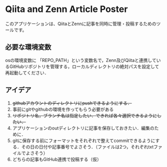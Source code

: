 # Qiita and Zenn Article Poster

このアプリケーションは、QiitaとZennに記事を同時に管理・投稿するためのツールです。

## 必要な環境変数

osの環境変数に
「REPO_PATH」という変数名で，Zenn及びQiitaと連携しているGitHubリポジトリを管理する，ローカルディレクトリの絶対パスを設定して再起動してください．

## アイデア
1. ~~githubアカウントのディレクトリにpushできるようにする．~~
2. 事前にgitやgithubの環境を作ってもらう必要がある
3. ~~リポジトリ名，ブランチ名は指定したい．できれば各々選択できるようにしたい．~~
4. アプリケーションのoutディレクトリに記事を保存しておきたい．編集のために．
5. gitに保存する前にフォーマットをそれぞれで整えてcommitできるようにする．その日の日付や記事番号でよさそう．（ファイルは2つ，それぞれtxtファイルでよさそう）
6. どちらの記事もGitHub連携で投稿する（仮）

